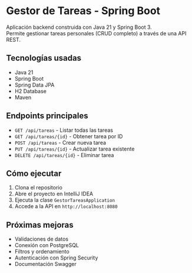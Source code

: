 # Gestor de Tareas - Spring Boot

Aplicación backend construida con Java 21 y Spring Boot 3.  
Permite gestionar tareas personales (CRUD completo) a través de una API REST.

## Tecnologías usadas
- Java 21
- Spring Boot
- Spring Data JPA
- H2 Database
- Maven

## Endpoints principales

- `GET /api/tareas` - Listar todas las tareas
- `GET /api/tareas/{id}` - Obtener tarea por ID
- `POST /api/tareas` - Crear nueva tarea
- `PUT /api/tareas/{id}` - Actualizar tarea existente
- `DELETE /api/tareas/{id}` - Eliminar tarea

## Cómo ejecutar

1. Clona el repositorio
2. Abre el proyecto en IntelliJ IDEA
3. Ejecuta la clase `GestorTareasApplication`
4. Accede a la API en `http://localhost:8080`

## Próximas mejoras

- Validaciones de datos
- Conexión con PostgreSQL
- Filtros y ordenamiento
- Autenticación con Spring Security
- Documentación Swagger